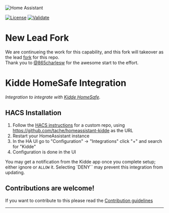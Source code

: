![Home Assistant](https://img.shields.io/badge/home%20assistant-%2341BDF5.svg?style=for-the-badge&logo=home-assistant&logoColor=white)

[![License](https://img.shields.io/badge/license-MIT-green.svg?style=flat)](https://github.com/tache/homeassistant-kidde/blob/master/LICENSE)
[![Validate](https://github.com/tache/homeassistant-kidde/actions/workflows/validate.yml/badge.svg)](https://github.com/tache/homeassistant-kidde/actions/workflows/validate.yml)

# New Lead Fork
We are continueing the work for this capability, and this fork will takeover as the lead [fork][fork] for this repo.</br>
Thank you to [@865charlesw](https://github.com/865charlesw) for the awesome start to the effort.</br>

# Kidde HomeSafe Integration
_Integration to integrate with [Kidde HomeSafe][kidde_homesafe]._

## HACS Installation

1. Follow the [HACS instructions][hacs_custom_repo] for a custom repo, using https://github.com/tache/homeassistant-kidde as the URL
1. Restart your HomeAssistant instance
1. In the HA UI go to "Configuration" -> "Integrations" click "+" and search for "Kidde"
1. Configuration is done in the UI

You may get a notification from the Kidde app once you complete setup; either ignore or `ALLOW` it. Selecting `DENY`` may prevent this integration from updating.

<!---->

## Contributions are welcome!

If you want to contribute to this please read the [Contribution guidelines](CONTRIBUTING.md)

---

[hacs_custom_repo]: https://hacs.xyz/docs/faq/custom_repositories/
[kidde_homesafe]: https://github.com/865charlesw/kidde-homesafe
[fork]: https://github.com/tache/homeassistant-kidde
